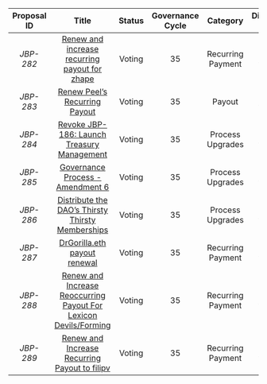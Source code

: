 | Proposal ID | Title | Status | Governance Cycle | Category | Discussion Thread | Data Backup | Voting | Total Votes | For | Against |
| :--: | :--: | :--: | :--: | :--: | :--: | :--: | :--: | :--: | :--: | :--: |
| _JBP-282_ | [Renew and increase recurring payout for zhape](/GC35/JBP-282.md) | Voting | 35 | Recurring Payment | [Discord](https://discord.com/channels/775859454780244028/873248745771372584/1037762918810386472) | [IPFS](https://gateway.pinata.cloud/ipfs/QmdhUeVs4bAFCHzHSBwQiaPQB37eXMJuWGRKM6fFXWc3Un) | [Snapshot](https://juicetool.xyz/snapshot/jbdao.eth/proposal/0xd1b22f172cf2e1699918ddf9625953ced016a033e2733cb1a1033b0f8ce896c9) |  |  |  |
| _JBP-283_ | [Renew Peel’s Recurring Payout](/GC35/JBP-283.md) | Voting | 35 | Payout | [Discord](https://discord.com/channels/775859454780244028/873248745771372584/1037857057199640628) | [IPFS](https://gateway.pinata.cloud/ipfs/QmTMhbp1SZHhjqpTaS8UF9zro3dBaRy69XDEoV2j2sGzhU) | [Snapshot](https://juicetool.xyz/snapshot/jbdao.eth/proposal/0xc006996516d3bc405b055cbad5decd6776236c9fffbea2cdf934cee63827d913) |  |  |  |
| _JBP-284_ | [Revoke JBP-186: Launch Treasury Management](/GC35/JBP-284.md) | Voting | 35 | Process Upgrades | [Discord](https://discord.com/channels/775859454780244028/873248745771372584/1037776889537904700) | [IPFS](https://gateway.pinata.cloud/ipfs/QmZ358oXUmMbcCbKj2TL6M9p774oTFY5kqBes4sKMgAE2S) | [Snapshot](https://juicetool.xyz/snapshot/jbdao.eth/proposal/0x97c53018287a63f88c4905b52ddd55ad0833e25311d3b0b226989e37abdcdeb9) |  |  |  |
| _JBP-285_ | [Governance Process - Amendment 6](/GC35/JBP-285.md) | Voting | 35 | Process Upgrades | [Discord](https://discord.com/channels/775859454780244028/873248745771372584/1037776890095738890) | [IPFS](https://gateway.pinata.cloud/ipfs/QmexQza3b3QNi8B2Hsb82pZvJDuRtz97L47qmVTs8SCLEw) | [Snapshot](https://juicetool.xyz/snapshot/jbdao.eth/proposal/0xf3c825994d186fd4b63d8b60dec39ccf21cb9dfeff3f99d707dfab997901052e) |  |  |  |
| _JBP-286_ | [Distribute the DAO’s Thirsty Thirsty Memberships](/GC35/JBP-286.md) | Voting | 35 | Process Upgrades | [Discord](https://discord.com/channels/775859454780244028/873248745771372584/1037776890489995386) | [IPFS](https://gateway.pinata.cloud/ipfs/QmfPovtaS1B6ehHkUYUVNS5JaSdFio3wwhGrdWVW6hBe74) | [Snapshot](https://juicetool.xyz/snapshot/jbdao.eth/proposal/0x91563a522c8cdccab5fd1c9d2f6f1908b05153693eba93aa96bb2f58790123d8) |  |  |  |
| _JBP-287_ | [DrGorilla.eth payout renewal](/GC35/JBP-287.md) | Voting | 35 | Recurring Payment | [Discord](https://discord.com/channels/775859454780244028/873248745771372584/1038057677047210024) | [IPFS](https://gateway.pinata.cloud/ipfs/QmZtHLubiFNbhvRPhoooLB8nKsA9vYXws8yrLuK1dmEK1i) | [Snapshot](https://juicetool.xyz/snapshot/jbdao.eth/proposal/0xbce7f01a05be287adca62597976532d70c0d535c2cf3ca3fe1bffc9914e19c27) |  |  |  |
| _JBP-288_ | [Renew and Increase Reoccurring Payout For Lexicon Devils/Forming](/GC35/JBP-288.md) | Voting | 35 | Recurring Payment | [Discord](https://discord.com/channels/775859454780244028/873248745771372584/1038195366836838600) | [IPFS](https://gateway.pinata.cloud/ipfs/QmZtFYNyPoDss2pYopuCcY8Dy4RMGLtfsH9fhNsd4x578W) | [Snapshot](https://juicetool.xyz/snapshot/jbdao.eth/proposal/0x3fa58be41b9eea772d066fec0c419503ef6d778d6ccc2d9393cc895d24e4d3d5) |  |  |  |
| _JBP-289_ | [Renew and Increase Recurring Payout to filipv](/GC35/JBP-289.md) | Voting | 35 | Recurring Payment | [Discord](https://discord.com/channels/775859454780244028/873248745771372584/1038240325472366612) | [IPFS](https://gateway.pinata.cloud/ipfs/QmdbbVtcsP5T3TTUHx17b3fdcDC1FC3XxD6Ua6zbR8wRgs) | [Snapshot](https://juicetool.xyz/snapshot/jbdao.eth/proposal/0x30483f1c3943cf9db561d5d6c7c4955db6d0f30c6e5b036628632082f270b363) |  |  |  |